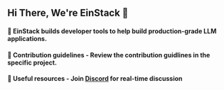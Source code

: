 ## Hi There, We're EinStack 👋

#### 🐙 EinStack builds developer tools to help build production-grade LLM applications.

#### 🌈 Contribution guidelines - Review the contribution guidlines in the specific project.

#### 🦘 Useful resources - Join [Discord](https://discord.gg/z4DmAbJP) for real-time discussion
